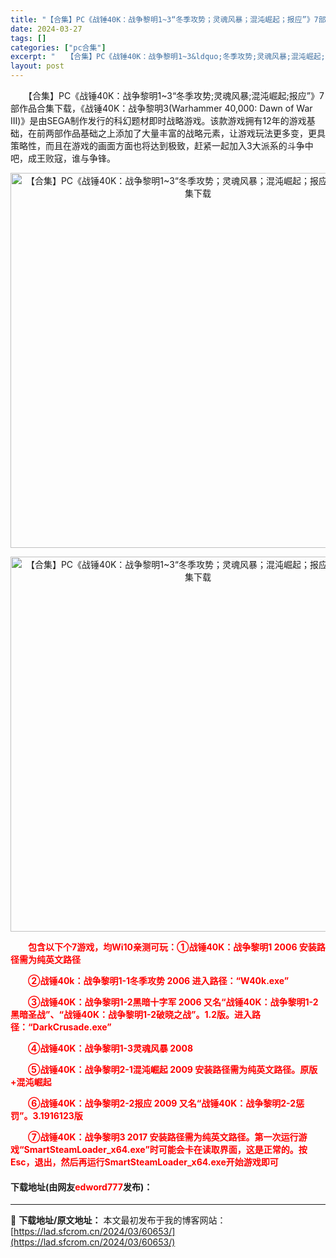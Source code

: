 ```yaml
---
title: "【合集】PC《战锤40K：战争黎明1~3“冬季攻势；灵魂风暴；混沌崛起；报应”》7部作品合集下载"
date: 2024-03-27
tags: []
categories: ["pc合集"]
excerpt: "　　【合集】PC《战锤40K：战争黎明1~3&ldquo;冬季攻势;灵魂风暴;混沌崛起;报应&rdquo;》7部作品合集下载，《战锤40K：战争黎明3(Warhammer 40,000: Dawn of War III)》是由SEGA制作发行的科幻题材即时战略游戏。该款游戏拥有12年的游戏基础，在前&hellip;"
layout: post
---
```


 <p>　　【合集】PC《战锤40K：战争黎明1~3&ldquo;冬季攻势;灵魂风暴;混沌崛起;报应&rdquo;》7部作品合集下载，《战锤40K：战争黎明3(Warhammer 40,000: Dawn of War III)》是由SEGA制作发行的科幻题材即时战略游戏。该款游戏拥有12年的游戏基础，在前两部作品基础之上添加了大量丰富的战略元素，让游戏玩法更多变，更具策略性，而且在游戏的画面方面也将达到极致，赶紧一起加入3大派系的斗争中吧，成王败寇，谁与争锋。</p> <p align="center"><img align="" border="0" src="https://lad.sfcrom.cn/wp-content/uploads/2024/03/20240327_6603d7ffcb84e.webp" width="600" alt="【合集】PC《战锤40K：战争黎明1~3“冬季攻势；灵魂风暴；混沌崛起；报应”》7部作品合集下载" /></p> <p align="center"><img align="" border="0" src="https://lad.sfcrom.cn/wp-content/uploads/2024/03/20240327_6603d8002f213.webp" width="600" alt="【合集】PC《战锤40K：战争黎明1~3“冬季攻势；灵魂风暴；混沌崛起；报应”》7部作品合集下载" /></p> <p><span style="color:#FF0000;"><strong>　　包含以下个7游戏，均Wi10亲测可玩：①战锤40K：战争黎明1 2006 安装路径需为纯英文路径</strong></span></p> <p><span style="color:#FF0000;"><strong>　　②战锤40k：战争黎明1-1冬季攻势 2006 进入路径：&ldquo;W40k.exe&rdquo;</strong></span></p> <p><span style="color:#FF0000;"><strong>　　③战锤40K：战争黎明1-2黑暗十字军 2006 又名&ldquo;战锤40K：战争黎明1-2黑暗圣战&rdquo;、&ldquo;战锤40K：战争黎明1-2破晓之战&rdquo;。1.2版。进入路径：&ldquo;DarkCrusade.exe&rdquo;</strong></span></p> <p><span style="color:#FF0000;"><strong>　　④战锤40K：战争黎明1-3灵魂风暴 2008</strong></span></p> <p><span style="color:#FF0000;"><strong>　　⑤战锤40K：战争黎明2-1混沌崛起 2009 安装路径需为纯英文路径。原版+混沌崛起</strong></span></p> <p><span style="color:#FF0000;"><strong>　　⑥战锤40K：战争黎明2-2报应 2009 又名&ldquo;战锤40K：战争黎明2-2惩罚&rdquo;。3.1916123版</strong></span></p> <p><span style="color:#FF0000;"><strong>　　⑦战锤40K：战争黎明3 2017 安装路径需为纯英文路径。第一次运行游戏&ldquo;SmartSteamLoader_x64.exe&rdquo;时可能会卡在读取界面，这是正常的。按Esc，退出，然后再运行SmartSteamLoader_x64.exe开始游戏即可</strong></span></p> <p><h4>下载地址(由网友<font color="red">edword777</font>发布)：</h4></p> 

---
📖 **下载地址/原文地址：** 本文最初发布于我的博客网站：[https://lad.sfcrom.cn/2024/03/60653/](https://lad.sfcrom.cn/2024/03/60653/)
